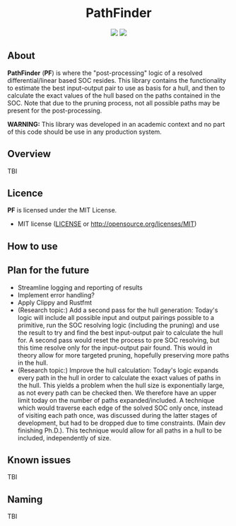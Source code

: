<h1 align="center">PathFinder</h1>

<p align="center">
    <a href="https://github.com/Simula-UiB/CryptaPath/blob/master/AUTHORS"><img src="https://img.shields.io/badge/authors-SimulaUIB-orange.svg"></a>
    <a href="https://github.com/Simula-UiB/CryptaPath/blob/master/LICENSE"><img src="https://img.shields.io/badge/license-MIT-blue.svg"></a>
</p>

## About
__PathFinder__ (__PF__) is where the "post-processing" logic of a resolved differential/linear based SOC
resides. This library contains the functionality to estimate the best input-output pair to use
as basis for a hull, and then to calculate the exact values of the hull based on the paths contained in
the SOC. Note that due to the pruning process, not all possible paths may be present for the post-processing.

**WARNING:** This library was developed in an academic context and no part of
this code should be use in any production system.

## Overview
TBI

## Licence
__PF__ is licensed under the MIT License.

* MIT license ([LICENSE](../LICENSE) or http://opensource.org/licenses/MIT)

## How to use


## Plan for the future

- Streamline logging and reporting of results
- Implement error handling?
- Apply Clippy and Rustfmt
- (Research topic:) Add a second pass for the hull generation: Today's logic will include all possible
input and output pairings possible to a primitive, run the SOC resolving logic (including the 
pruning) and use the result to try and find the best input-output pair to calculate the
hull for. A second pass would reset the process to pre SOC resolving, but this time resolve
only for the input-output pair found. This would in theory allow for more targeted pruning,
hopefully preserving more paths in the hull.
- (Research topic:) Improve the hull calculation: Today's logic expands every path in the hull
in order to calculate the exact values of paths in the hull. This yields a problem when the
hull size is exponentially large, as not every path can be checked then. We therefore have
an upper limit today on the number of paths expanded/included. A technique which would traverse
each edge of the solved SOC only once, instead of visiting each path once, was discussed during
the latter stages of development, but had to be dropped due to time constraints. (Main dev finishing
Ph.D.). This technique would allow for all paths in a hull to be included, independently of size.

## Known issues
TBI

## Naming
TBI